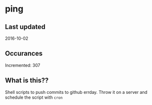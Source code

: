 # ping

## Last updated
2016-10-02

## Occurances
Incremented: 307

## What is this?? 
Shell scripts to push commits to github errday. Throw it on a server and schedule the script with `cron`
